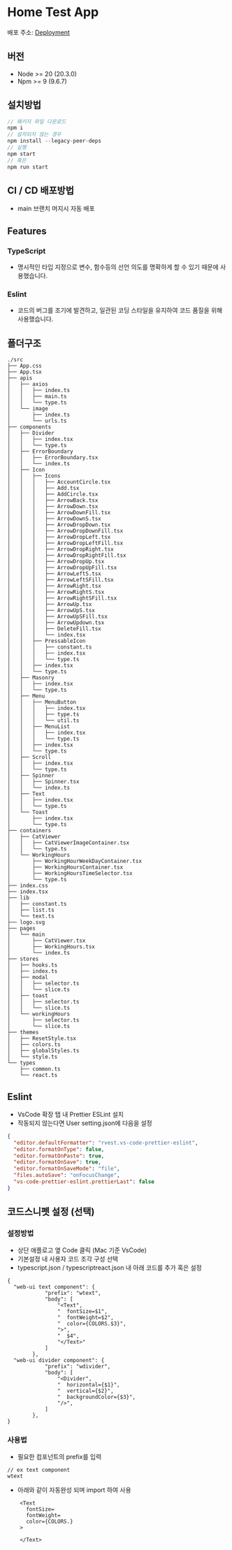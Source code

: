 # Home Test App

배포 주소: [Deployment](https://frontend-simple-app.vercel.app/)

## 버전

- Node >= 20 (20.3.0)
- Npm >= 9 (9.6.7)

## 설치방법

```javascript
// 패키지 파일 다운로드
npm i
// 설치되지 않는 경우
npm install --legacy-peer-deps
// 실행
npm start
// 혹은
npm run start
```

## CI / CD 배포방법

- main 브랜치 머지시 자동 배포

## Features

### TypeScript

- 명시적인 타입 지정으로 변수, 함수등의 선언 의도를 명확하게 할 수 있기 때문에 사용했습니다.

### Eslint

- 코드의 버그를 조기에 발견하고, 일관된 코딩 스타일을 유지하여 코드 품질을 위해 사용했습니다.

## 폴더구조

```
./src
├── App.css
├── App.tsx
├── apis
│   ├── axios
│   │   ├── index.ts
│   │   ├── main.ts
│   │   └── type.ts
│   └── image
│       ├── index.ts
│       └── urls.ts
├── components
│   ├── Divider
│   │   ├── index.tsx
│   │   └── type.ts
│   ├── ErrorBoundary
│   │   ├── ErrorBoundary.tsx
│   │   └── index.ts
│   ├── Icon
│   │   ├── Icons
│   │   │   ├── AccountCircle.tsx
│   │   │   ├── Add.tsx
│   │   │   ├── AddCircle.tsx
│   │   │   ├── ArrowBack.tsx
│   │   │   ├── ArrowDown.tsx
│   │   │   ├── ArrowDownFill.tsx
│   │   │   ├── ArrowDownS.tsx
│   │   │   ├── ArrowDropDown.tsx
│   │   │   ├── ArrowDropDownFill.tsx
│   │   │   ├── ArrowDropLeft.tsx
│   │   │   ├── ArrowDropLeftFill.tsx
│   │   │   ├── ArrowDropRight.tsx
│   │   │   ├── ArrowDropRightFill.tsx
│   │   │   ├── ArrowDropUp.tsx
│   │   │   ├── ArrowDropUpFill.tsx
│   │   │   ├── ArrowLeftS.tsx
│   │   │   ├── ArrowLeftSFill.tsx
│   │   │   ├── ArrowRight.tsx
│   │   │   ├── ArrowRightS.tsx
│   │   │   ├── ArrowRightSFill.tsx
│   │   │   ├── ArrowUp.tsx
│   │   │   ├── ArrowUpS.tsx
│   │   │   ├── ArrowUpSFill.tsx
│   │   │   ├── ArrowUpdown.tsx
│   │   │   ├── DeleteFill.tsx
│   │   │   └── index.tsx
│   │   ├── PressableIcon
│   │   │   ├── constant.ts
│   │   │   ├── index.tsx
│   │   │   └── type.ts
│   │   ├── index.tsx
│   │   └── type.ts
│   ├── Masonry
│   │   ├── index.tsx
│   │   └── type.ts
│   ├── Menu
│   │   ├── MenuButton
│   │   │   ├── index.tsx
│   │   │   ├── type.ts
│   │   │   └── util.ts
│   │   ├── MenuList
│   │   │   ├── index.tsx
│   │   │   └── type.ts
│   │   ├── index.tsx
│   │   └── type.ts
│   ├── Scroll
│   │   ├── index.tsx
│   │   └── type.ts
│   ├── Spinner
│   │   ├── Spinner.tsx
│   │   └── index.ts
│   ├── Text
│   │   ├── index.tsx
│   │   └── type.ts
│   └── Toast
│       ├── index.tsx
│       └── type.ts
├── containers
│   ├── CatViewer
│   │   ├── CatViewerImageContainer.tsx
│   │   └── type.ts
│   └── WorkingHours
│       ├── WorkingHourWeekDayContainer.tsx
│       ├── WorkingHoursContainer.tsx
│       ├── WorkingHoursTimeSelector.tsx
│       └── type.ts
├── index.css
├── index.tsx
├── lib
│   ├── constant.ts
│   ├── list.ts
│   └── text.ts
├── logo.svg
├── pages
│   └── main
│       ├── CatViewer.tsx
│       ├── WorkingHours.tsx
│       └── index.ts
├── stores
│   ├── hooks.ts
│   ├── index.ts
│   ├── modal
│   │   ├── selector.ts
│   │   └── slice.ts
│   ├── toast
│   │   ├── selector.ts
│   │   └── slice.ts
│   └── workingHours
│       ├── selector.ts
│       └── slice.ts
├── themes
│   ├── ResetStyle.tsx
│   ├── colors.ts
│   ├── globalStyles.ts
│   └── style.ts
└── types
    ├── common.ts
    └── react.ts

```

## Eslint

- VsCode 확장 탭 내 Prettier ESLint 설치
- 작동되지 않는다면 User setting.json에 다음을 설정

```json
{
  "editor.defaultFormatter": "rvest.vs-code-prettier-eslint",
  "editor.formatOnType": false,
  "editor.formatOnPaste": true,
  "editor.formatOnSave": true,
  "editor.formatOnSaveMode": "file",
  "files.autoSave": "onFocusChange",
  "vs-code-prettier-eslint.prettierLast": false
}
```

## 코드스니펫 설정 (선택)

### 설정방법

- 상단 애플로고 옆 Code 클릭 (Mac 기준 VsCode)
- 기본설정 내 사용자 코드 조각 구성 선택
- typescript.json / typescriptreact.json 내 아래 코드를 추가 혹은 설정

```
{
  "web-ui text component": {
			"prefix": "wtext",
			"body": [
				"<Text",
				"  fontSize=$1",
				"  fontWeight=$2",
				"  color={COLORS.$3}",
				">",
				"  $4",
				"</Text>"
			]
		},
  "web-ui divider component": {
			"prefix": "wdivider",
			"body": [
				"<Divider",
				"  horizontal={$1}",
				"  vertical={$2}",
				"  backgroundColor={$3}",
				"/>",
			]
		},
}
```

### 사용법

- 필요한 컴포넌트의 prefix를 입력

```
// ex text component
wtext
```

- 아래와 같이 자동완성 되며 import 하여 사용

```
    <Text
      fontSize=
      fontWeight=
      color={COLORS.}
    >

    </Text>
```
